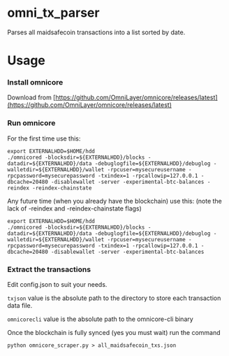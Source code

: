 # omni_tx_parser

Parses all maidsafecoin transactions into a list sorted by date.

# Usage

### Install omnicore

Download from [https://github.com/OmniLayer/omnicore/releases/latest](https://github.com/OmniLayer/omnicore/releases/latest)

### Run omnicore

For the first time use this:

```
export EXTERNALHDD=$HOME/hdd
./omnicored -blocksdir=${EXTERNALHDD}/blocks -datadir=${EXTERNALHDD}/data -debuglogfile=${EXTERNALHDD}/debuglog -walletdir=${EXTERNALHDD}/wallet -rpcuser=mysecureusername -rpcpassword=mysecurepassword -txindex=1 -rpcallowip=127.0.0.1 -dbcache=20480 -disablewallet -server -experimental-btc-balances -reindex -reindex-chainstate
```

Any future time (when you already have the blockchain) use this: (note the
lack of -reindex and -reindex-chainstate flags)

```
export EXTERNALHDD=$HOME/hdd
./omnicored -blocksdir=${EXTERNALHDD}/blocks -datadir=${EXTERNALHDD}/data -debuglogfile=${EXTERNALHDD}/debuglog -walletdir=${EXTERNALHDD}/wallet -rpcuser=mysecureusername -rpcpassword=mysecurepassword -txindex=1 -rpcallowip=127.0.0.1 -dbcache=20480 -disablewallet -server -experimental-btc-balances
```

### Extract the transactions

Edit config.json to suit your needs.

`txjson` value is the absolute path to the directory to store each
transaction data file.

`omnicorecli` value is the absolute path to the omnicore-cli
binary

Once the blockchain is fully synced (yes you must wait) run the command

```
python omnicore_scraper.py > all_maidsafecoin_txs.json
```
